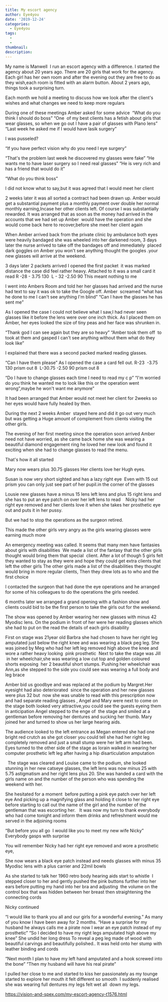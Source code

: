 ```yaml
---
title: My escort agency
author: Eye4you
date: '2019-12-24'
categories:
  - Eye4you
tags:
  - 
  - 
thumbnail: 
description: 
---
```


My name is Manwell 
I run an escort agency with a difference.
I started the agency about 20 years ago.
There are 20 girls that work for the agency.
Each girl has her own room and after the evening out they are free to do as they wish,each room is fitted with an alarm button.
About 2 years ago, things took a surprising turn.

Each month we hold a meeting to discuss how we look after the client's wishes and what changes we need to keep more regulars

During one of these meetings Amber asked for some advice 
“What do you think I should do boss”
“One  of my best clients has a fetish about girls that wear glasses, so when we go out I have a pair of glasses with Plano lens”
“Last week he asked me if I would have lasik surgery”

I was pusseled?

“If you have perfect vision why do you need l eye surgery”

“That's the problem last week he discovered my glasses were fake”
“He wants me to have laser surgery so I need real glasses”
“He is very rich and has a friend that would do it”

“What do you think boss”

I did not know what to say,but it was agreed that I would meet her client

2 weeks later it was all sorted a contract had been drawn up.
Amber would get a substantial payment plus a monthly payment over double her normal monthly earning,Incase her other clients left.
Of course I was substantially rewarded.
It was arranged that as soon as the money had arrived in the accounts that we had set up Amber  would have the operation and she would come back here to recover,before she meet her client again

When Amber arrived back from the private clinic by ambulance both eyes were heavily bandaged she was wheeled into her darkened room,
3 days later the nurse arrived to take off the bandages off and immediately  placed dark goggles on Amber you won't see anything thought the googles .your new glasses will arrive at the weekend.

3 days later 2 packets arrived I opened the first packet  it was marked distance the case did feel rather heavy.
Attached to it was a small card it read R -28 - 3.75 130  L - 32 -2.50 90
This meant nothing to me 

I went into Ambers Room and told her her glasses had arrived and the nurse had text to say it was ok to take the Google off.
Amber  screamed “what has he done to me I can't see anything I'm blind”
“Can I have the glasses he has sent me”

As I opened the case I could not believe what I saw,I had never seen glasses like it before the lens were over one inch thick.
As I placed them on Amber, her eyes looked the size of tiny peas and her face was shrunken in.

“Thank god I can see again but they are so heavy”
“Amber took them off  to took at them and gasped I can't see anything without them what do they look like”

I explained that there was a second packed marked reading glasses.

“Can I have them please”
As I opened the case a card fell out.
R-23  -3.75 130 prism out 8 
L-30.75 -2.50 90 prism out 8

“Do I have to change glasses each time I need to read my c p”
“I'm worried do you think he wanted me to look like this or the operation went wrong”,maybe he won't want me anymore”

It had been arranged that Amber would not meet her client for 2weeks so her eyes would have fully healed by then.

During the next 2 weeks Amber  stayed here and did it go out very much but was getting a Huge amount of complement from clients visiting the other girls.

The evening of her first meeting since the operation soon arrived
Amber need not have worried, as she came back home she was wearing a beautiful diamond engagement ring he loved her new look and found it exciting when she had to change glasses to read the menu.

That's how it all started 

Mary now wears plus 30.75 glasses
Her clients love her Hugh eyes.

Susan is now very short sighted and has a lazy right eye 
Even with 15 out prism you can only just see part of her pupil.in the corner of the glasses  

Lousie new glasses have a minus 15 lens left lens and plus 15 right lens and she has to put an eye patch on over her left lens to read 
 
Nicky had her right eye removed and her clients love it when she takes her prosthetic eye out and puts it in her pussy.

But we had to stop the operations as the surgeon retired.

This made the other girls very angry as the girls wearing glasses were earning much more

An emergency meeting was called.
It seems that many men have fantasies about girls with disabilities 
We made a list of the fantasy that the other girls thought would bring them that special  client.
After a lot of though 5 girls felt they wanted to stay as they were and hope they could get extra clients that left the other girls
The other girls made a list of the disabilities they thought would bring in more regular clients,
Then they drew lots as to who and the first choice 

I contacted the surgeon that had done the eye operations and he arranged for some of his colleagues to do the operations the girls needed.


6 months later we arranged a grand opening with a fashion show and clients could bid to be the first person to take the girls out for the weekend.

The show was opened by Amber wearing her new glasses with minus 42 Myodisc lens.
On the podium in front of her were her reading glasses which she had to put on the read the details of each girls disability 

First on stage was 21year old Barbra she had chosen to have her right leg amputated just below the right knee and was wearing a black peg leg.
She was joined by Meg who had her left leg removed high above the knee and wore a rather heavy looking  pink prosthetic 
Next to take the stage was Jill  in her wheelchair,she was wearing a low cut top and golden coloured shorts exposing  her 2 beautiful short stumps.
Pushing her wheelchair was Ann,as she stepped to the side you could see was wearing a full body and leg brace 

Amber bid us goodbye and was replaced at the podium by Margret.Her eyesight had also deteriorated  since the operation and her new glasses were plus 32 but  now she was unable to read with this prescription now and had separate reading glasses
,
Angel and Mary were next to come on the stage both looked very attractive,you could see the guests eyeing them in anticipation Angel stepped to the enge of  the stage and smiled at a gentleman before removing her dentures and sucking her thumb.
Mary joined her and turned to show us her large hearing aids.

The audience looked to the left entrance as Megan entered she had one bright red crutch as she got closer you could tell she had her right leg completely removed and just a small stump were her left arm had been.
Eyes turned to the other side of the stage as lorain walked in wearing her computer prosthetic left leg after having a hip disarticulation amputation

 
The stage was cleared and Louise came to the podium, she looked stunning in her new catseye glasses, the left lens was now minus 25 with 5.75 astigmatism and her right lens plus 20.
She was handed a card with the girls name on and the number of the person who was spending the weekend with her.

She hesitated for a moment  before putting a pink eye patch over her left eye
And picking up a magnifying glass and holding it close to her right eye before starting to call out the name of the girl and the number of the gentleman that was escorting her.
 
It was now my turn to thank everybody who had come tonight and inform them drinks and refreshment would me served in the adjoining rooms 

“But before you all go  I would like you to meet my new wife Nicky”
Everybody gasps with surprise 

You will remember Nicky had her right eye removed and wore a prosthetic eye,

She now wears a black eye patch instead and needs glasses with minus 35 Myodisc lens with a plus carrier and 22mil bowls  

As she started to talk her 1960 retro body hearing aids start to whistle 
I stepped closer to her and gently pushed the pink buttons further into her ears before putting my hand into her bra and adjusting  the volume on the control box that was hidden between her breast then straightening the connecting cords  

Nicky continued 

“I would like to thank you all and our girls for a wonderful evening.”
As many of you know I have been away for 2 months.
“Have a surprise for my husband he always calls me a pirate now I wear an eye patch instead of my prosthetic”
“So I decided to have my right legs amputated high above my knee”
She undid her long dress
To reveal a peg leg made of wood with beautiful carvings and beautifully polished..
It was held onto her stump with leather binding and cords 

“Next month I plan to have my left hand amputated and a hook screwed into the bone”
“Then my husband will have his real pirate”

I pulled her close to me and started to kiss her passionately as my tounge started to explore her mouth it felt different so smooth  I suddenly realised she was wearing full dentures my legs felt wet all  down my legs.

https://vision-and-spex.com/my-escort-agency-t1576.html
